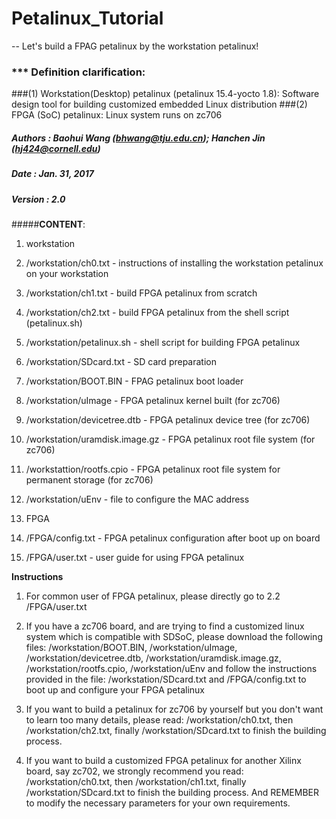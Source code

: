# Petalinux_Tutorial
-- Let's build a FPAG petalinux by the workstation petalinux!
### *** Definition clarification:
###(1) Workstation(Desktop) petalinux (petalinux 15.4-yocto 1.8): Software design tool for building customized embedded Linux distribution
###(2) FPGA (SoC) petalinux: Linux system runs on zc706

##### Authors : Baohui Wang (bhwang@tju.edu.cn); Hanchen Jin (hj424@cornell.edu)
##### Date    : Jan. 31, 2017
##### Version : 2.0
#####**CONTENT**:
1. workstation
  1.  /workstation/ch0.txt - instructions of installing the workstation petalinux on your workstation
  2.  /workstation/ch1.txt - build FPGA petalinux from scratch 
  3.  /workstation/ch2.txt - build FPGA petalinux from the shell script (petalinux.sh)
  4.  /workstation/petalinux.sh - shell script for building FPGA petalinux
  5.  /workstation/SDcard.txt - SD card preparation 
  6.  /workstation/BOOT.BIN - FPAG petalinux boot loader
  7.  /workstation/uImage - FPGA petalinux kernel built (for zc706)
  8.  /workstation/devicetree.dtb - FPGA petalinux device tree (for zc706)
  9.  /workstation/uramdisk.image.gz - FPGA petalinux root file system (for zc706)
  10. /workstattion/rootfs.cpio - FPGA petalinux root file system for permanent storage (for zc706)
  11. /workstation/uEnv - file to configure the MAC address

2. FPGA
  1. /FPGA/config.txt - FPGA petalinux configuration after boot up on board
  2. /FPGA/user.txt - user guide for using FPGA petalinux

******Instructions******

1. For common user of FPGA petalinux, please directly go to 2.2 /FPGA/user.txt

2. If you have a zc706 board, and are trying to find a customized linux system which is compatible with SDSoC, please download the following files: /workstation/BOOT.BIN, /workstation/uImage, /workstation/devicetree.dtb, /workstation/uramdisk.image.gz, /workstation/rootfs.cpio, /workstation/uEnv and follow the instructions provided in the file: /workstation/SDcard.txt and /FPGA/config.txt to boot up and configure your FPGA petalinux

3. If you want to build a petalinux for zc706 by yourself but you don't want to learn too many details, please read: /workstation/ch0.txt, then /workstation/ch2.txt, finally /workstation/SDcard.txt to finish the building process.

4. If you want to build a customized FPGA petalinux for another Xilinx board, say zc702, we strongly recommend you read: /workstation/ch0.txt, then /workstation/ch1.txt, finally /workstation/SDcard.txt to finish the building process. And REMEMBER to modify the necessary parameters for your own requirements.
